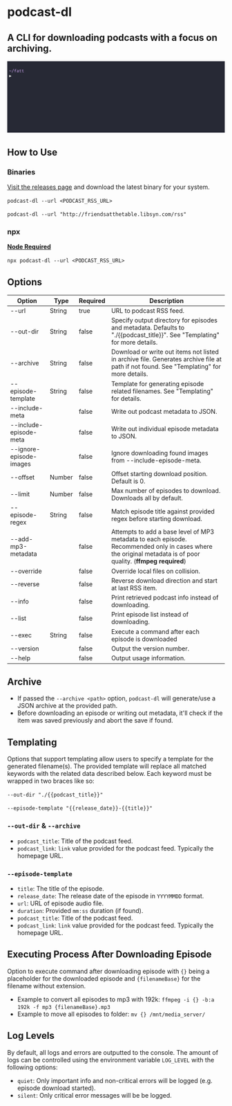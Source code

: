 # podcast-dl

## A CLI for downloading podcasts with a focus on archiving.

![podcast-dl example gif](./docs/podcast-dl-example.gif)

## How to Use

### Binaries

[Visit the releases page](https://github.com/lightpohl/podcast-dl/releases) and download the latest binary for your system.

`podcast-dl --url <PODCAST_RSS_URL>`

`podcast-dl --url "http://friendsatthetable.libsyn.com/rss"`

### npx

**[Node Required](https://nodejs.org/en/)**

`npx podcast-dl --url <PODCAST_RSS_URL>`

## Options

| Option                  | Type   | Required | Description                                                                                                                                                   |
| ----------------------- | ------ | -------- | ------------------------------------------------------------------------------------------------------------------------------------------------------------- |
| --url                   | String | true     | URL to podcast RSS feed.                                                                                                                                      |
| --out-dir               | String | false    | Specify output directory for episodes and metadata. Defaults to "./{{podcast_title}}". See "Templating" for more details.                                     |
| --archive               | String | false    | Download or write out items not listed in archive file. Generates archive file at path if not found. See "Templating" for more details.                       |
| --episode-template      | String | false    | Template for generating episode related filenames. See "Templating" for details.                                                                              |
| --include-meta          |        | false    | Write out podcast metadata to JSON.                                                                                                                           |
| --include-episode-meta  |        | false    | Write out individual episode metadata to JSON.                                                                                                                |
| --ignore-episode-images |        | false    | Ignore downloading found images from --include-episode-meta.                                                                                                  |
| --offset                | Number | false    | Offset starting download position. Default is 0.                                                                                                              |
| --limit                 | Number | false    | Max number of episodes to download. Downloads all by default.                                                                                                 |
| --episode-regex         | String | false    | Match episode title against provided regex before starting download.                                                                                          |
| --add-mp3-metadata      |        | false    | Attempts to add a base level of MP3 metadata to each episode. Recommended only in cases where the original metadata is of poor quality. (**ffmpeg required**) |
| --override              |        | false    | Override local files on collision.                                                                                                                            |
| --reverse               |        | false    | Reverse download direction and start at last RSS item.                                                                                                        |
| --info                  |        | false    | Print retrieved podcast info instead of downloading.                                                                                                          |
| --list                  |        | false    | Print episode list instead of downloading.                                                                                                                    |
| --exec                  | String | false    | Execute a command after each episode is downloaded                                                                                                                 |
| --version               |        | false    | Output the version number.                                                                                                                                    |
| --help                  |        | false    | Output usage information.                                                                                                                                     |

## Archive

- If passed the `--archive <path>` option, `podcast-dl` will generate/use a JSON archive at the provided path.
- Before downloading an episode or writing out metadata, it'll check if the item was saved previously and abort the save if found.

## Templating

Options that support templating allow users to specify a template for the generated filename(s). The provided template will replace all matched keywords with the related data described below. Each keyword must be wrapped in two braces like so:

`--out-dir "./{{podcast_title}}"`

`--episode-template "{{release_date}}-{{title}}"`

### `--out-dir` & `--archive`

- `podcast_title`: Title of the podcast feed.
- `podcast_link`: `link` value provided for the podcast feed. Typically the homepage URL.

### `--episode-template`

- `title`: The title of the episode.
- `release_date`: The release date of the episode in `YYYYMMDD` format.
- `url`: URL of episode audio file.
- `duration`: Provided `mm:ss` duration (if found).
- `podcast_title`: Title of the podcast feed.
- `podcast_link`: `link` value provided for the podcast feed. Typically the homepage URL.

## Executing Process After Downloading Episode

Option to execute command after downloading episode with `{}` being a placeholder for the downloaded episode and `{filenameBase}` for the filename without extension.

- Example to convert all episodes to mp3 with 192k: `ffmpeg -i {} -b:a 192k -f mp3 {filenameBase}.mp3`
- Example to move all episodes to folder: `mv {} /mnt/media_server/`

## Log Levels

By default, all logs and errors are outputted to the console. The amount of logs can be controlled using the environment variable `LOG_LEVEL` with the following options:

- `quiet`: Only important info and non-critical errors will be logged (e.g. episode download started).
- `silent`: Only critical error messages will be be logged.
